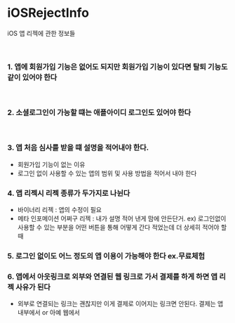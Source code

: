 # iOSRejectInfo
iOS 앱 리젝에 관한 정보들

​
 ### 1. 앱에 회원가입 기능은 없어도 되지만 회원가입 기능이 있다면 탈퇴 기능도 같이 있어야 한다
​
 ### 2. 소셜로그인이 가능할 떄는 애플아이디 로그인도 있어야 한다
​
 ### 3. 앱 처음 심사를 받을 떄 설명을 적어내야 한다.
- 회원가입 기능이 없는 이유
- 로그인 없이 사용할 수 있는 앱의 범위 및 사용 방법을 적어서 내야 한다
​
 ### 4. 앱 리젝시 리젝 종류가 두가지로 나뉜다
- 바이너리 리젝 : 앱의 수정이 필요 
- 메타 인포메이션 어쩌구 리젝 : 내가 설명 적어 낸게 맘에 안든단거. ex) 로그인없이 사용할 수 있는 부분을 어떤 버튼을 통해 어떻게 간다 적었는데 더 상세히 적어야 할 때
​
 ### 5. 로그인 없이도 어느 정도의 앱 이용이 가능해야 한다 ex.무료체험

 ### 6. 앱에서 아웃링크로 외부와 연결된 웹 링크로 가서 결제를 하게 하면 앱 리젝 사유가 된다 
 - 외부로 연결되는 링크는 괜찮지만 이게 결제로 이어지는 링크면 안된다. 결제는 앱 내부에서 or 아예 웹에서
 
